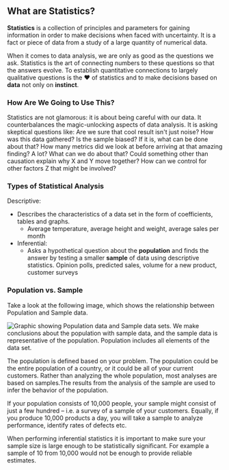 

## What are Statistics?
**Statistics** is a collection of principles and parameters for gaining information in order to make decisions when faced with uncertainty. It is a fact or piece of data from a study of a large quantity of numerical data.

When it comes to data analysis, we are only as good as the questions we ask. Statistics is the art of connecting numbers to these questions so that the answers evolve. To establish quantitative connections to largely qualitative questions is the ❤️ of statistics and to make decisions based on **data** not only on **instinct**.

### How Are We Going to Use This?
Statistics are not glamorous: it is about being careful with our data. It counterbalances the magic-unlocking aspects of data analysis. It is asking skeptical questions like:
Are we sure that cool result isn't just noise?
How was this data gathered? Is the sample biased? If it is, what can be done about that?
How many metrics did we look at before arriving at that amazing finding? A lot? What can we do about that?
Could something other than causation explain why X and Y move together? How can we control for other factors Z that might be involved?

### Types of Statistical Analysis
Descriptive: 
- Describes the characteristics of a data set in the form of coefficients, tables and graphs.
    - Average temperature, average height and weight, average sales per month  
- Inferential:
    - Asks a hypothetical question about the **population** and finds the answer by testing a smaller **sample** of data using descriptive statistics.
Opinion polls, predicted sales, volume for a new product, customer surveys

### Population vs. Sample
Take a look at the following image, which shows the relationship between Population and Sample data. 

![Graphic showing Population data and Sample data sets. We make conclusions about the population with sample data, and the sample data is representative of the population. Population includes all elements of the data set.](https://i.imgur.com/2DL8sjM.png)

The population is defined based on your problem. The population could be the entire population of a country, or it could be all of your current customers. Rather than analyzing the whole population, most analyses are based on samples.The results from the analysis of the sample are used to infer the behavior of the population.

If your population consists of 10,000 people, your sample might consist of just a few hundred – i.e. a survey of a sample of your customers. Equally, if you produce 10,000 products a day, you will take a sample to analyze performance, identify rates of defects etc.

When performing inferential statistics it is important to make sure your sample size is large enough to be statistically significant. For example a sample of 10 from 10,000 would not be enough to provide reliable estimates.


